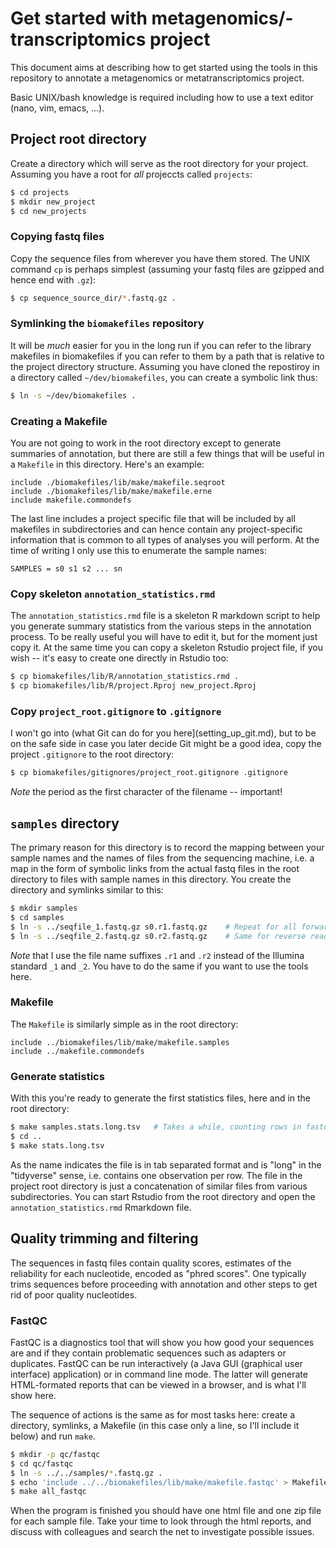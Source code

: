 # Get started with metagenomics/-transcriptomics project

This document aims at describing how to get started using the tools in this
repository to annotate a metagenomics or metatranscriptomics project.

Basic UNIX/bash knowledge is required including how to use a text editor (nano,
vim, emacs, ...).

## Project root directory

Create a directory which will serve as the root directory for your project.
Assuming you have a root for *all* projeccts called `projects`:

```bash
$ cd projects
$ mkdir new_project
$ cd new_projects
```

### Copying fastq files

Copy the sequence files from wherever you have them stored. The UNIX command
`cp` is perhaps simplest (assuming your fastq files are gzipped and hence end
with `.gz`):

```bash
$ cp sequence_source_dir/*.fastq.gz .
```

### Symlinking the `biomakefiles` repository

It will be *much* easier for you in the long run if you can refer to the
library makefiles in biomakefiles if you can refer to them by a path that is
relative to the project directory structure. Assuming you have cloned the
repostiroy in a directory called `~/dev/biomakefiles`, you can create a symbolic
link thus:

```bash
$ ln -s ~/dev/biomakefiles .
```

### Creating a Makefile

You are not going to work in the root directory except to generate summaries of
annotation, but there are still a few things that will be useful in a `Makefile`
in this directory. Here's an example:

```make
include ./biomakefiles/lib/make/makefile.seqroot
include ./biomakefiles/lib/make/makefile.erne
include makefile.commondefs
```

The last line includes a project specific file that will be included by all
makefiles in subdirectories and can hence contain any project-specific
information that is common to all types of analyses you will perform. At the
time of writing I only use this to enumerate the sample names:

```make
SAMPLES = s0 s1 s2 ... sn
```

### Copy skeleton `annotation_statistics.rmd`

The `annotation_statistics.rmd` file is a skeleton R markdown script to help you
generate summary statistics from the various steps in the annotation process.
To be really useful you will have to edit it, but for the moment just copy it.
At the same time you can copy a skeleton Rstudio project file, if you wish --
it's easy to create one directly in Rstudio too:

```bash
$ cp biomakefiles/lib/R/annotation_statistics.rmd .
$ cp biomakefiles/lib/R/project.Rproj new_project.Rproj
```

### Copy `project_root.gitignore` to `.gitignore`

I won't go into (what Git can do for you here](setting_up_git.md), but to be on
the safe side in case you later decide Git might be a good idea, copy the
project `.gitignore` to the root directory:

```bash
$ cp biomakefiles/gitignores/project_root.gitignore .gitignore
```

*Note* the period as the first character of the filename -- important!

## `samples` directory

The primary reason for this directory is to record the mapping between your
sample names and the names of files from the sequencing machine, i.e. a map in
the form of symbolic links from the actual fastq files in the root directory to
files with sample names in this directory. You create the directory and symlinks
similar to this:

```bash
$ mkdir samples
$ cd samples
$ ln -s ../seqfile_1.fastq.gz s0.r1.fastq.gz	# Repeat for all forward read files
$ ln -s ../seqfile_2.fastq.gz s0.r2.fastq.gz	# Same for reverse reads
```

*Note* that I use the file name suffixes `.r1` and `.r2` instead of the Illumina
standard `_1` and `_2`. You have to do the same if you want to use the tools
here.

### Makefile

The `Makefile` is similarly simple as in the root directory:

```make
include ../biomakefiles/lib/make/makefile.samples
include ../makefile.commondefs
```

### Generate statistics

With this you're ready to generate the first statistics files, here and in the
root directory:

```bash
$ make samples.stats.long.tsv	# Takes a while, counting rows in fastq files
$ cd ..
$ make stats.long.tsv
```

As the name indicates the file is in tab separated format and is "long" in the
"tidyverse" sense, i.e. contains one observation per row. The file in the
project root directory is just a concatenation of similar files from various
subdirectories. You can start Rstudio from the root directory and open the
`annotation_statistics.rmd` Rmarkdown file.

## Quality trimming and filtering

The sequences in fastq files contain quality scores, estimates of the
reliability for each nucleotide, encoded as "phred scores". One typically trims
sequences before proceeding with annotation and other steps to get rid of poor
quality nucleotides. 

### FastQC

FastQC is a diagnostics tool that will show you how good your sequences are and
if they contain problematic sequences such as adapters or duplicates. FastQC can
be run interactively (a Java GUI (graphical user interface) application) or in
command line mode. The latter will generate HTML-formated reports that can be
viewed in a browser, and is what I'll show here.

The sequence of actions is the same as for most tasks here: create a directory,
symlinks, a Makefile (in this case only a line, so I'll include it below) and
run `make`.

```bash
$ mkdir -p qc/fastqc
$ cd qc/fastqc
$ ln -s ../../samples/*.fastq.gz .
$ echo 'include ../../biomakefiles/lib/make/makefile.fastqc' > Makefile
$ make all_fastqc
```

When the program is finished you should have one html file and one zip file for
each sample file. Take your time to look through the html reports, and discuss
with colleagues and search the net to investigate possible issues.


